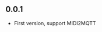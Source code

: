 <!-- https://developers.home-assistant.io/docs/add-ons/presentation#keeping-a-changelog -->

## 0.0.1

- First version, support MIDI2MQTT

